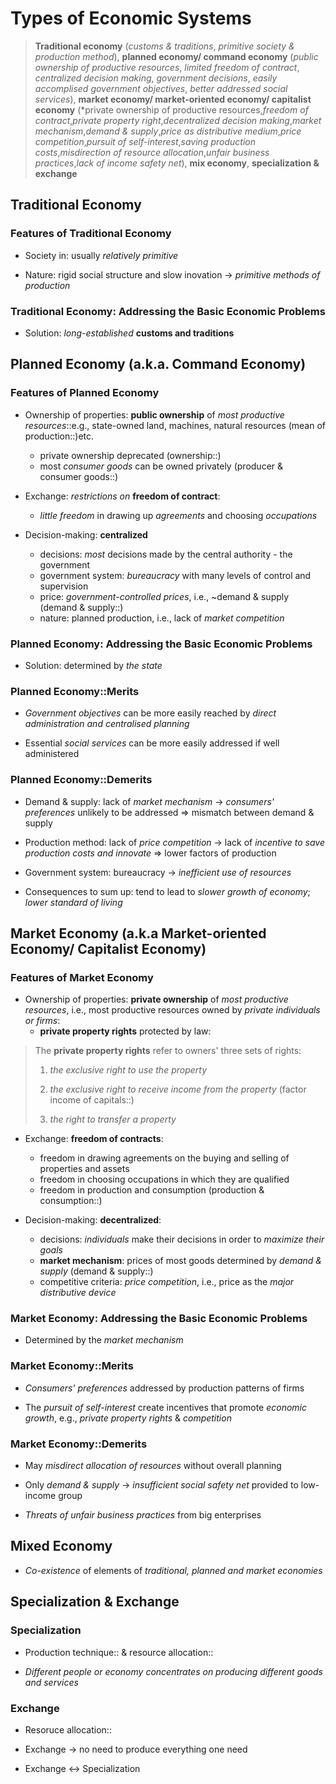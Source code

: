 # Types of Economic Systems

> **Traditional economy** (*customs & traditions*, *primitive society & production method*), **planned economy/ command economy** (*public ownership of productive resources*, *limited freedom of contract*, *centralized decision making*, *government decisions*, *easily accomplised government objectives*, *better addressed social services*), **market economy/ market-oriented economy/ capitalist economy** (*private ownership of productive resources,*freedom of contract*,*private property right*,*decentralized decision making*,*market mechanism*,*demand & supply*,*price as distributive medium*,*price competition*,*pursuit of self-interest*,*saving production costs*,*misdirection of resource allocation*,*unfair business practices*,*lack of income safety net*), **mix economy**, **specialization & exchange**

## Traditional Economy

### Features of Traditional Economy

- Society in: usually *relatively primitive*

- Nature: rigid social structure and slow inovation -> *primitive methods of production*

### Traditional Economy: Addressing the Basic Economic Problems

- Solution: *long-established* **customs and traditions**

## Planned Economy (a.k.a. Command Economy)

### Features of Planned Economy

- Ownership of properties: **public ownership** of *most productive resources*::e.g., state-owned land, machines, natural resources (mean of production::)etc.
  - private ownership deprecated (ownership::)
  - most *consumer goods* can be owned privately (producer & consumer goods::)

- Exchange: *restrictions on* **freedom of contract**:
  - *little freedom* in drawing up *agreements* and choosing *occupations*

- Decision-making: **centralized**
  - decisions: *most* decisions made by the central authority - the government
  - government system: *bureaucracy* with many levels of control and supervision
  - price: *government-controlled prices*, i.e., ~demand & supply (demand & supply::)
  - nature: planned production, i.e., lack of *market competition*

### Planned Economy: Addressing the Basic Economic Problems

- Solution: determined by *the state*

### Planned Economy::Merits

- *Government objectives* can be more easily reached by *direct administration and centralised planning*

- Essential *social services* can be more easily addressed if well administered

### Planned Economy::Demerits

- Demand & supply: lack of *market mechanism* -> *consumers' preferences* unlikely to be addressed => mismatch between demand & supply

- Production method: lack of *price competition* -> lack of *incentive to save production costs and innovate* => lower factors of production

- Government system: bureaucracy -> *inefficient use of resources*

- Consequences to sum up: tend to lead to *slower growth of economy*; *lower standard of living*

## Market Economy (a.k.a Market-oriented Economy/ Capitalist Economy)

### Features of Market Economy

- Ownership of properties: **private ownership** of *most productive resources*, i.e., most productive resources owned by *private individuals or firms*:
  - **private property rights** protected by law:

> The **private property rights** refer to owners' three sets of rights:
>
> 1. *the exclusive right to use the property*
>
> 2. *the exclusive right to receive income from the property* (factor income of capitals::)
>
> 3. *the right to transfer a property*

- Exchange: **freedom of contracts**:
  - freedom in drawing agreements on the buying and selling of properties and assets
  - freedom in choosing occupations in which they are qualified
  - freedom in production and consumption (production & consumption::)

- Decision-making: **decentralized**:
  - decisions: *individuals* make their decisions in order to *maximize their goals*
  - **market mechanism**: prices of most goods determined by *demand & supply* (demand & supply::)
  - competitive criteria: *price competition*, i.e., price as the *major distributive device*

### Market Economy: Addressing the Basic Economic Problems

- Determined by the *market mechanism*

### Market Economy::Merits

- *Consumers' preferences* addressed by production patterns of firms

- The *pursuit of self-interest* create incentives that promote *economic growth*, e.g., *private property rights* & *competition*

### Market Economy::Demerits

- May *misdirect allocation of resources* without overall planning

- Only *demand & supply* -> *insufficient social safety net* provided to low-income group

- *Threats of unfair business practices* from big enterprises

## Mixed Economy

- *Co-existence* of elements of *traditional, planned and market economies*

## Specialization & Exchange

### Specialization

- Production technique:: & resource allocation::

- *Different people or economy concentrates on producing different goods and services*

### Exchange

- Resoruce allocation::

- Exchange -> no need to produce everything one need

- Exchange <-> Specialization
